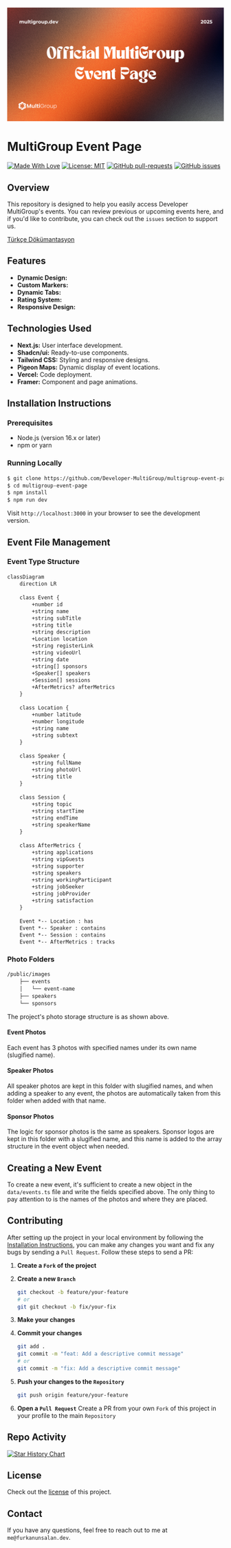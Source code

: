 ![screenshot](public/opengraph-image.png)

# MultiGroup Event Page
[![Made With Love](https://img.shields.io/badge/Made%20With-Love-orange.svg)](https://github.com/chetanraj/awesome-github-badges) [![License: MIT](https://img.shields.io/badge/License-MIT-orange.svg)](https://opensource.org/licenses/MIT) [![GitHub pull-requests](https://img.shields.io/github/issues-pr/Developer-MultiGroup/multigroup-event-page.svg)](https://GitHub.com/Developer-MultiGroup/multigroup-event-page/pulls/) [![GitHub issues](https://img.shields.io/github/issues/furkanunsalan/TravelMap.svg)](https://GitHub.com/Developer-MultiGroup/multigroup-event-page/issues/)

## Overview

This repository is designed to help you easily access Developer MultiGroup's events. You can review previous or upcoming events here, and if you'd like to contribute, you can check out the `issues` section to support us. 

[Türkçe Dökümantasyon](/README.md)

## Features

- **Dynamic Design:** 
- **Custom Markers:** 
- **Dynamic Tabs:** 
- **Rating System:** 
- **Responsive Design:** 

## Technologies Used

- **Next.js:** User interface development.
- **Shadcn/ui:** Ready-to-use components.
- **Tailwind CSS:** Styling and responsive designs.
- **Pigeon Maps:** Dynamic display of event locations.
- **Vercel:** Code deployment.
- **Framer:** Component and page animations.

## Installation Instructions

### Prerequisites

- Node.js (version 16.x or later)
- npm or yarn

### Running Locally

```bash
$ git clone https://github.com/Developer-MultiGroup/multigroup-event-page.git
$ cd multigroup-event-page
$ npm install
$ npm run dev
```

Visit `http://localhost:3000` in your browser to see the development version.

## Event File Management

### Event Type Structure

```mermaid
classDiagram
    direction LR
    
    class Event {
        +number id
        +string name
        +string subTitle
        +string title
        +string description
        +Location location
        +string registerLink
        +string videoUrl
        +string date
        +string[] sponsors
        +Speaker[] speakers
        +Session[] sessions
        +AfterMetrics? afterMetrics
    }
    
    class Location {
        +number latitude
        +number longitude
        +string name
        +string subtext
    }
    
    class Speaker {
        +string fullName
        +string photoUrl
        +string title
    }
    
    class Session {
        +string topic
        +string startTime
        +string endTime
        +string speakerName
    }
    
    class AfterMetrics {
        +string applications
        +string vipGuests
        +string supporter
        +string speakers
        +string workingParticipant
        +string jobSeeker
        +string jobProvider
        +string satisfaction
    }

    Event *-- Location : has
    Event *-- Speaker : contains
    Event *-- Session : contains
    Event *-- AfterMetrics : tracks
```

### Photo Folders

```bash
/public/images
    ├── events
    │   └── event-name
    ├── speakers
    └── sponsors
```

The project's photo storage structure is as shown above.

#### Event Photos

Each event has 3 photos with specified names under its own name (slugified name).

#### Speaker Photos

All speaker photos are kept in this folder with slugified names, and when adding a speaker to any event, the photos are automatically taken from this folder when added with that name.

#### Sponsor Photos

The logic for sponsor photos is the same as speakers. Sponsor logos are kept in this folder with a slugified name, and this name is added to the array structure in the event object when needed.

## Creating a New Event

To create a new event, it's sufficient to create a new object in the `data/events.ts` file and write the fields specified above. The only thing to pay attention to is the names of the photos and where they are placed.

## Contributing

After setting up the project in your local environment by following the [Installation Instructions](#installation-instructions), you can make any changes you want and fix any bugs by sending a `Pull Request`. Follow these steps to send a PR:

1. **Create a `Fork` of the project**

2. **Create a new `Branch`**

    ```bash
    git checkout -b feature/your-feature
    # or
    git git checkout -b fix/your-fix
    ```

3. **Make your changes**

4. **Commit your changes**

    ```bash
    git add .
    git commit -m "feat: Add a descriptive commit message"
    # or 
    git commit -m "fix: Add a descriptive commit message"
    ```

5. **Push your changes to the `Repository`**

    ```bash
    git push origin feature/your-feature
    ```

6. **Open a `Pull Request`**
    Create a PR from your own `Fork` of this project in your profile to the main `Repository`

## Repo Activity

<!-- ![Alt](https://repobeats.axiom.co/api/embed/94a2829520bc7e0ee83043b228c0db765d31cf5b.svg "Repobeats analytics image") -->

[![Star History Chart](https://api.star-history.com/svg?repos=Developer-MultiGroup/multigroup-event-page&type=Timeline)](https://star-history.com/#fDeveloper-MultiGroup/multigroup-event-page)

## License
Check out the [license](LICENSE) of this project.

## Contact
If you have any questions, feel free to reach out to me at `me@furkanunsalan.dev`.